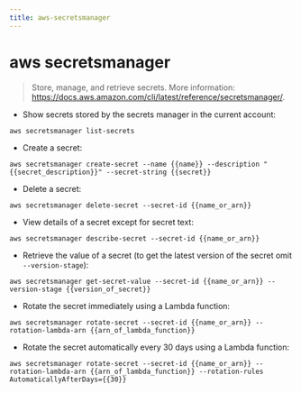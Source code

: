 ```yaml
---
title: aws-secretsmanager
---
```

# aws secretsmanager

> Store, manage, and retrieve secrets.
> More information: <https://docs.aws.amazon.com/cli/latest/reference/secretsmanager/>.

- Show secrets stored by the secrets manager in the current account:

`aws secretsmanager list-secrets`

- Create a secret:

`aws secretsmanager create-secret --name {{name}} --description "{{secret_description}}" --secret-string {{secret}}`

- Delete a secret:

`aws secretsmanager delete-secret --secret-id {{name_or_arn}}`

- View details of a secret except for secret text:

`aws secretsmanager describe-secret --secret-id {{name_or_arn}}`

- Retrieve the value of a secret (to get the latest version of the secret omit `--version-stage`):

`aws secretsmanager get-secret-value --secret-id {{name_or_arn}} --version-stage {{version_of_secret}}`

- Rotate the secret immediately using a Lambda function:

`aws secretsmanager rotate-secret --secret-id {{name_or_arn}} --rotation-lambda-arn {{arn_of_lambda_function}}`

- Rotate the secret automatically every 30 days using a Lambda function:

`aws secretsmanager rotate-secret --secret-id {{name_or_arn}} --rotation-lambda-arn {{arn_of_lambda_function}} --rotation-rules AutomaticallyAfterDays={{30}}`
